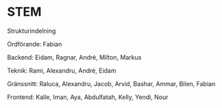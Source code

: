 # STEM
Strukturindelning

Ordförande: Fabian

Backend: Eidam, Ragnar, André, Milton, Markus

Teknik: Rami, Alexandru, André, Eidam

Gränssnitt: Raluca, Alexandru, Jacob, Arvid, Bashar, Ammar, Bilen, Fabian

Frontend: Kalle, Iman, Aya, Abdulfatah, Kelly, Yendi, Nour
